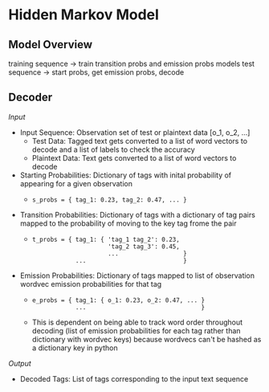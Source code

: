 # Hidden Markov Model

## Model Overview

training sequence -> train transition probs and emission probs models
test sequence -> start probs, get emission probs, decode

## Decoder

*Input*

* Input Sequence: Observation set of test or plaintext data [o_1, o_2, ...]
	* Test Data: Tagged text gets converted to a list of word vectors to decode and a list of labels to check the accuracy
	* Plaintext Data: Text gets converted to a list of word vectors to decode
* Starting Probabilities: Dictionary of tags with inital probability of appearing for a given observation
	* ```
	  s_probs = { tag_1: 0.23, tag_2: 0.47, ... }
	  ```
* Transition Probabilities: Dictionary of tags with a dictionary of tag pairs mapped to the probability of moving to the key tag frome the pair
	* ```
	  t_probs = { tag_1: { 'tag_1 tag_2': 0.23, 
						   'tag_2 tag_3': 0.45,
						   ...					}
				  ...							}
	  ```
* Emission Probabilities: Dictionary of tags mapped to list of observation wordvec emission probabilities for that tag
	* ```
	  e_probs = { tag_1: { o_1: 0.23, o_2: 0.47, ... }
				  ...								 }
	  ``` 
	* This is dependent on being able to track word order throughout decoding (list of emission probabilities for each tag rather than dictionary with wordvec keys) because wordvecs can't be hashed as a dictionary key in python

*Output*

* Decoded Tags: List of tags corresponding to the input text sequence
